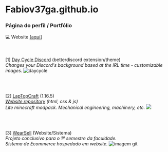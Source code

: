 # Fabiov37ga.github.io
### Página do perfil / Portfólio
💻 Website <a href="https://fabiov37ga.github.io/">[aqui]</a>


<br><br>
[1] <a href="https://github.com/FabioV37ga/DayCycleDiscord">Day Cycle Discord</a> (betterdiscord extension/theme)
<br>
<i> Changes your Discord's background based at the IRL time - customizable images.</i>
![daycycle](https://user-images.githubusercontent.com/71238693/135933884-19f97f74-d963-4c77-9bbf-1b8441f5b7fe.png)

<br>
<br>

[2] <a href="https://v37ga.github.io/37/laptopcraft/">LapTopCraft</a> (1.16.5)
<br>
<i> <a href="https://github.com/v37ga/37/tree/main/laptopcraft">Website repository</a> (html, css & js)</i>
<br>
<i> Lite minecraft modpack. Mechanical engineering, machinery, etc.</i>
<img src="https://user-images.githubusercontent.com/71238693/161650334-2b6c0265-2561-4355-9325-3a03f65f75db.png"></img>

<br>
<br>

[3] <a href="https://github.com/FabioV37ga/wearSellA3">WearSell</a> (Website/Sistema)
<br>
<i> Projeto conclusivo para o 1º semestre da faculdade.</i>
<br>
<i> Sistema de Ecommerce hospedado em website.</i>
![imagem git](https://user-images.githubusercontent.com/71238693/177415235-3598b0b2-1c77-4798-9f36-945f6ea5f4bc.png)

